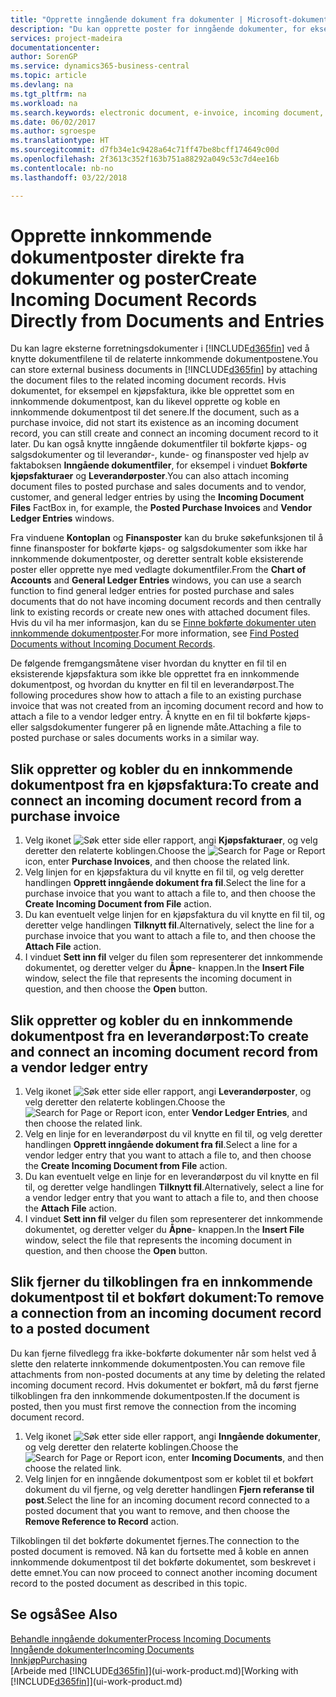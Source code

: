 ```yaml
---
title: "Opprette inngående dokument fra dokumenter | Microsoft-dokumentasjon"
description: "Du kan opprette poster for inngående dokumenter, for eksempel e-fakturaer, og behandle OCR-oppgaver, e-handel og dokumentutveksling."
services: project-madeira
documentationcenter: 
author: SorenGP
ms.service: dynamics365-business-central
ms.topic: article
ms.devlang: na
ms.tgt_pltfrm: na
ms.workload: na
ms.search.keywords: electronic document, e-invoice, incoming document, OCR, ecommerce, document exchange, import invoice
ms.date: 06/02/2017
ms.author: sgroespe
ms.translationtype: HT
ms.sourcegitcommit: d7fb34e1c9428a64c71ff47be8bcff174649c00d
ms.openlocfilehash: 2f3613c352f163b751a88292a049c53c7d4ee16b
ms.contentlocale: nb-no
ms.lasthandoff: 03/22/2018

---
```

# <a name="create-incoming-document-records-directly-from-documents-and-entries"></a><span data-ttu-id="a7ac7-103">Opprette innkommende dokumentposter direkte fra dokumenter og poster</span><span class="sxs-lookup"><span data-stu-id="a7ac7-103">Create Incoming Document Records Directly from Documents and Entries</span></span>
<span data-ttu-id="a7ac7-104">Du kan lagre eksterne forretningsdokumenter i [!INCLUDE[d365fin](includes/d365fin_md.md)] ved å knytte dokumentfilene til de relaterte innkommende dokumentpostene.</span><span class="sxs-lookup"><span data-stu-id="a7ac7-104">You can store external business documents in [!INCLUDE[d365fin](includes/d365fin_md.md)] by attaching the document files to the related incoming document records.</span></span> <span data-ttu-id="a7ac7-105">Hvis dokumentet, for eksempel en kjøpsfaktura, ikke ble opprettet som en innkommende dokumentpost, kan du likevel opprette og koble en innkommende dokumentpost til det senere.</span><span class="sxs-lookup"><span data-stu-id="a7ac7-105">If the document, such as a purchase invoice, did not start its existence as an incoming document record, you can still create and connect an incoming document record to it later.</span></span> <span data-ttu-id="a7ac7-106">Du kan også knytte inngående dokumentfiler til bokførte kjøps- og salgsdokumenter og til leverandør-, kunde- og finansposter ved hjelp av faktaboksen **Inngående dokumentfiler**, for eksempel i vinduet **Bokførte kjøpsfakturaer** og **Leverandørposter**.</span><span class="sxs-lookup"><span data-stu-id="a7ac7-106">You can also attach incoming document files to posted purchase and sales documents and to vendor, customer, and general ledger entries by using the **Incoming Document Files** FactBox in, for example, the **Posted Purchase Invoices** and **Vendor Ledger Entries** windows.</span></span>

<span data-ttu-id="a7ac7-107">Fra vinduene **Kontoplan** og **Finansposter** kan du bruke søkefunksjonen til å finne finansposter for bokførte kjøps- og salgsdokumenter som ikke har innkommende dokumentposter, og deretter sentralt koble eksisterende poster eller opprette nye med vedlagte dokumentfiler.</span><span class="sxs-lookup"><span data-stu-id="a7ac7-107">From the **Chart of Accounts** and **General Ledger Entries** windows, you can use a search function to find general ledger entries for posted purchase and sales documents that do not have incoming document records and then centrally link to existing records or create new ones with attached document files.</span></span> <span data-ttu-id="a7ac7-108">Hvis du vil ha mer informasjon, kan du se [Finne bokførte dokumenter uten innkommende dokumentposter](across-how-find-posted-documents-without-income-document-records.md).</span><span class="sxs-lookup"><span data-stu-id="a7ac7-108">For more information, see [Find Posted Documents without Incoming Document Records](across-how-find-posted-documents-without-income-document-records.md).</span></span>

<span data-ttu-id="a7ac7-109">De følgende fremgangsmåtene viser hvordan du knytter en fil til en eksisterende kjøpsfaktura som ikke ble opprettet fra en innkommende dokumentpost, og hvordan du knytter en fil til en leverandørpost.</span><span class="sxs-lookup"><span data-stu-id="a7ac7-109">The following procedures show how to attach a file to an existing purchase invoice that was not created from an incoming document record and how to attach a file to a vendor ledger entry.</span></span> <span data-ttu-id="a7ac7-110">Å knytte en en fil til bokførte kjøps- eller salgsdokumenter fungerer på en lignende måte.</span><span class="sxs-lookup"><span data-stu-id="a7ac7-110">Attaching a file to posted purchase or sales documents works in a similar way.</span></span>

## <a name="to-create-and-connect-an-incoming-document-record-from-a-purchase-invoice"></a><span data-ttu-id="a7ac7-111">Slik oppretter og kobler du en innkommende dokumentpost fra en kjøpsfaktura:</span><span class="sxs-lookup"><span data-stu-id="a7ac7-111">To create and connect an incoming document record from a purchase invoice</span></span>
1. <span data-ttu-id="a7ac7-112">Velg ikonet ![Søk etter side eller rapport](media/ui-search/search_small.png "Søk etter side eller rapport"), angi **Kjøpsfakturaer**, og velg deretter den relaterte koblingen.</span><span class="sxs-lookup"><span data-stu-id="a7ac7-112">Choose the ![Search for Page or Report](media/ui-search/search_small.png "Search for Page or Report icon") icon, enter **Purchase Invoices**, and then choose the related link.</span></span>
2. <span data-ttu-id="a7ac7-113">Velg linjen for en kjøpsfaktura du vil knytte en fil til, og velg deretter handlingen **Opprett inngående dokument fra fil**.</span><span class="sxs-lookup"><span data-stu-id="a7ac7-113">Select the line for a purchase invoice that you want to attach a file to, and then choose the **Create Incoming Document from File** action.</span></span>
3. <span data-ttu-id="a7ac7-114">Du kan eventuelt velge linjen for en kjøpsfaktura du vil knytte en fil til, og deretter velge handlingen **Tilknytt fil**.</span><span class="sxs-lookup"><span data-stu-id="a7ac7-114">Alternatively, select the line for a purchase invoice that you want to attach a file to, and then choose the **Attach File** action.</span></span>
4. <span data-ttu-id="a7ac7-115">I vinduet **Sett inn fil** velger du filen som representerer det innkommende dokumentet, og deretter velger du **Åpne**- knappen.</span><span class="sxs-lookup"><span data-stu-id="a7ac7-115">In the **Insert File** window, select the file that represents the incoming document in question, and then choose the **Open** button.</span></span>

## <a name="to-create-and-connect-an-incoming-document-record-from-a-vendor-ledger-entry"></a><span data-ttu-id="a7ac7-116">Slik oppretter og kobler du en innkommende dokumentpost fra en leverandørpost:</span><span class="sxs-lookup"><span data-stu-id="a7ac7-116">To create and connect an incoming document record from a vendor ledger entry</span></span>
1. <span data-ttu-id="a7ac7-117">Velg ikonet ![Søk etter side eller rapport](media/ui-search/search_small.png "Søk etter side eller rapport"), angi **Leverandørposter**, og velg deretter den relaterte koblingen.</span><span class="sxs-lookup"><span data-stu-id="a7ac7-117">Choose the ![Search for Page or Report](media/ui-search/search_small.png "Search for Page or Report icon") icon, enter **Vendor Ledger Entries**, and then choose the related link.</span></span>
2. <span data-ttu-id="a7ac7-118">Velg en linje for en leverandørpost du vil knytte en fil til, og velg deretter handlingen **Opprett inngående dokument fra fil**.</span><span class="sxs-lookup"><span data-stu-id="a7ac7-118">Select a line for a vendor ledger entry that you want to attach a file to, and then choose the **Create Incoming Document from File** action.</span></span>
3. <span data-ttu-id="a7ac7-119">Du kan eventuelt velge en linje for en leverandørpost du vil knytte en fil til, og deretter velge handlingen **Tilknytt fil**.</span><span class="sxs-lookup"><span data-stu-id="a7ac7-119">Alternatively, select a line for a vendor ledger entry that you want to attach a file to, and then choose the **Attach File** action.</span></span>
4. <span data-ttu-id="a7ac7-120">I vinduet **Sett inn fil** velger du filen som representerer det innkommende dokumentet, og deretter velger du **Åpne**- knappen.</span><span class="sxs-lookup"><span data-stu-id="a7ac7-120">In the **Insert File** window, select the file that represents the incoming document in question, and then choose the **Open** button.</span></span>

## <a name="to-remove-a-connection-from-an-incoming-document-record-to-a-posted-document"></a><span data-ttu-id="a7ac7-121">Slik fjerner du tilkoblingen fra en innkommende dokumentpost til et bokført dokument:</span><span class="sxs-lookup"><span data-stu-id="a7ac7-121">To remove a connection from an incoming document record to a posted document</span></span>
<span data-ttu-id="a7ac7-122">Du kan fjerne filvedlegg fra ikke-bokførte dokumenter når som helst ved å slette den relaterte innkommende dokumentposten.</span><span class="sxs-lookup"><span data-stu-id="a7ac7-122">You can remove file attachments from non-posted documents at any time by deleting the related incoming document record.</span></span> <span data-ttu-id="a7ac7-123">Hvis dokumentet er bokført, må du først fjerne tilkoblingen fra den innkommende dokumentposten.</span><span class="sxs-lookup"><span data-stu-id="a7ac7-123">If the document is posted, then you must first remove the connection from the incoming document record.</span></span>

1. <span data-ttu-id="a7ac7-124">Velg ikonet ![Søk etter side eller rapport](media/ui-search/search_small.png "Søk etter side eller rapport"), angi **Inngående dokumenter**, og velg deretter den relaterte koblingen.</span><span class="sxs-lookup"><span data-stu-id="a7ac7-124">Choose the ![Search for Page or Report](media/ui-search/search_small.png "Search for Page or Report icon") icon, enter **Incoming Documents**, and then choose the related link.</span></span>
2. <span data-ttu-id="a7ac7-125">Velg linjen for en inngående dokumentpost som er koblet til et bokført dokument du vil fjerne, og velg deretter handlingen **Fjern referanse til post**.</span><span class="sxs-lookup"><span data-stu-id="a7ac7-125">Select the line for an incoming document record connected to a posted document that you want to remove, and then choose the **Remove Reference to Record** action.</span></span>

<span data-ttu-id="a7ac7-126">Tilkoblingen til det bokførte dokumentet fjernes.</span><span class="sxs-lookup"><span data-stu-id="a7ac7-126">The connection to the posted document is removed.</span></span> <span data-ttu-id="a7ac7-127">Nå kan du fortsette med å koble en annen innkommende dokumentpost til det bokførte dokumentet, som beskrevet i dette emnet.</span><span class="sxs-lookup"><span data-stu-id="a7ac7-127">You can now proceed to connect another incoming document record to the posted document as described in this topic.</span></span>

## <a name="see-also"></a><span data-ttu-id="a7ac7-128">Se også</span><span class="sxs-lookup"><span data-stu-id="a7ac7-128">See Also</span></span>
[<span data-ttu-id="a7ac7-129">Behandle inngående dokumenter</span><span class="sxs-lookup"><span data-stu-id="a7ac7-129">Process Incoming Documents</span></span>](across-process-income-documents.md)  
[<span data-ttu-id="a7ac7-130">Inngående dokumenter</span><span class="sxs-lookup"><span data-stu-id="a7ac7-130">Incoming Documents</span></span>](across-income-documents.md)  
[<span data-ttu-id="a7ac7-131">Innkjøp</span><span class="sxs-lookup"><span data-stu-id="a7ac7-131">Purchasing</span></span>](purchasing-manage-purchasing.md)  
<span data-ttu-id="a7ac7-132">[Arbeide med [!INCLUDE[d365fin](includes/d365fin_md.md)]](ui-work-product.md)</span><span class="sxs-lookup"><span data-stu-id="a7ac7-132">[Working with [!INCLUDE[d365fin](includes/d365fin_md.md)]](ui-work-product.md)</span></span>

